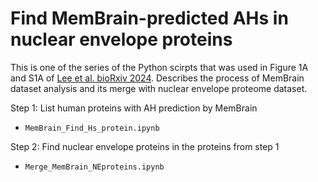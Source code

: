 # Find MemBrain-predicted AHs in nuclear envelope proteins

This is one of the series of the Python scirpts that was used in Figure 1A and S1A of [Lee et al. bioRxiv 2024](https://www.biorxiv.org/content/10.1101/2024.11.14.623600v2).
Describes the process of MemBrain dataset analysis and its merge with nuclear envelope proteome dataset.

Step 1: List human proteins with AH prediction by MemBrain
- `MemBrain_Find_Hs_protein.ipynb`

Step 2: Find nuclear envelope proteins in the proteins from step 1
- `Merge_MemBrain_NEproteins.ipynb`
